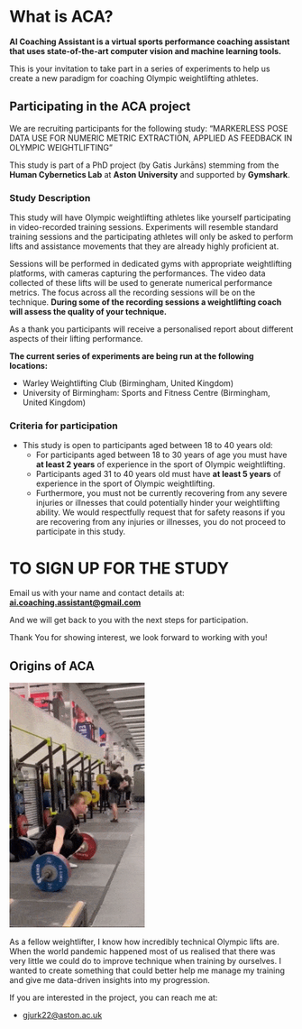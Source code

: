 # What is ACA?
**AI Coaching Assistant is a virtual sports performance coaching assistant that uses state-of-the-art computer vision and machine learning tools.**

This is your invitation to take part in a series of experiments to help us create a new paradigm for coaching Olympic weightlifting athletes.

## Participating in the ACA project
We are recruiting participants for the following study:
    “MARKERLESS POSE DATA USE FOR NUMERIC METRIC EXTRACTION, APPLIED AS FEEDBACK IN OLYMPIC WEIGHTLIFTING”

This study is part of a PhD project (by Gatis Jurkāns) stemming from the **Human Cybernetics Lab** at **Aston University** and supported by **Gymshark**. 

### Study Description
This study will have Olympic weightlifting athletes like yourself participating in video-recorded training sessions. Experiments will resemble standard training sessions and the participating athletes will only be asked to perform lifts and assistance movements that they are already highly proficient at.

Sessions will be performed in dedicated gyms with appropriate weightlifting platforms, with cameras capturing the performances. The video data collected of these lifts will be used to generate numerical performance metrics. The focus across all the recording sessions will be on the technique. **During some of the recording sessions a weightlifting coach will assess the quality of your technique.**

As a thank you participants will receive a personalised report about different aspects of their lifting performance.

**The current series of experiments are being run at the following locations:**
* Warley Weightlifting Club (Birmingham, United Kingdom)
* University of Birmingham: Sports and Fitness Centre (Birmingham, United Kingdom)

### Criteria for participation
* This study is open to participants aged between 18 to 40 years old:
    * For participants aged between 18 to 30 years of age you must have **at least 2 years** of experience in the sport of Olympic weightlifting.
    * Participants aged 31 to 40 years old must have **at least 5 years** of experience in the sport of Olympic weightlifting. 
    * Furthermore, you must not be currently recovering from any severe injuries or illnesses that could potentially hinder your weightlifting ability. We would respectfully request that for safety reasons if you are recovering from any injuries or illnesses, you do not proceed to participate in this study.


# TO SIGN UP FOR THE STUDY
Email us with your name and contact details at:  
**[ai.coaching.assistant@gmail.com](mailto:ai.coaching.assistant@gmail.com)**

And we will get back to you with the next steps for participation.

Thank You for showing interest, we look forward to working with you!


## Origins of ACA

![Gatis 110 Snatch](/assets/img/110_7fps_240_ss3_t6_gifsicle.gif "Gatis Snatch 2")

As a fellow weightlifter, I know how incredibly technical Olympic lifts are. When the world pandemic happened most of us realised that there was very little we could do to improve technique when training by ourselves. I wanted to create something that could better help me manage my training and give me data-driven insights into my progression.

If you are interested in the project, you can reach me at:
* [gjurk22@aston.ac.uk](mailto:gjurk22@aston.ac.uk)

